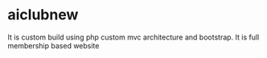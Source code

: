 # aiclubnew

It is custom build using php custom mvc architecture and bootstrap. It is full membership based website

